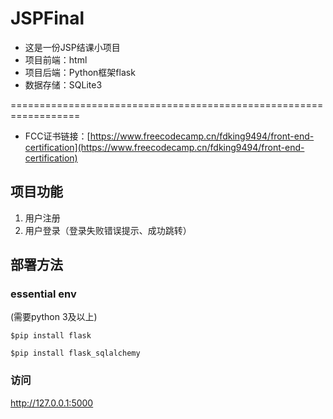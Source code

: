 # JSPFinal
* 这是一份JSP结课小项目
* 项目前端：html
* 项目后端：Python框架flask
* 数据存储：SQLite3


==================================================================
* FCC证书链接：[https://www.freecodecamp.cn/fdking9494/front-end-certification](https://www.freecodecamp.cn/fdking9494/front-end-certification)



## 项目功能
1. 用户注册
2. 用户登录（登录失败错误提示、成功跳转）

## 部署方法
### essential env
(需要python 3及以上)
<p><code>$pip install flask</code></p>
<p><code>$pip install flask_sqlalchemy</code></p>

### 访问
http://127.0.0.1:5000

